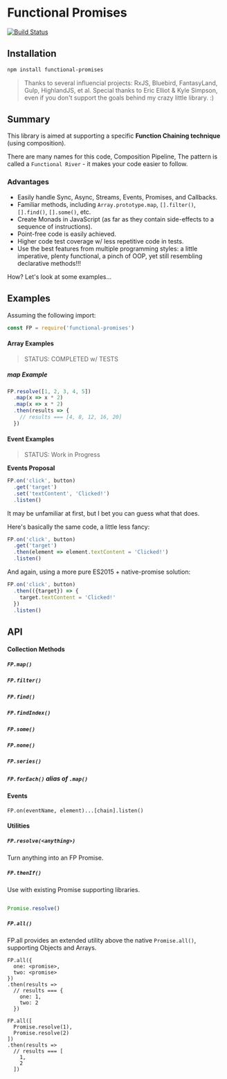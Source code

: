 # Functional Promises

[![Build Status](https://travis-ci.org/justsml/functional-promises.svg?branch=master)](https://travis-ci.org/justsml/functional-promises)



## Installation

```sh
npm install functional-promises
```

> Thanks to several influencial projects: RxJS, Bluebird, FantasyLand, Gulp, HighlandJS, et al.
> Special thanks to Eric Elliot & Kyle Simpson, even if you don't support the goals behind my crazy little library. :)

## Summary

This library is aimed at supporting a specific **Function Chaining technique** (using composition).

There are many names for this code, Composition Pipeline,
The pattern is called a `Functional River` - it makes your code easier to follow.

### Advantages

* Easily handle Sync, Async, Streams, Events, Promises, and Callbacks.
* Familiar methods, including `Array.prototype.map`, `[].filter()`, `[].find()`, `[].some()`, etc.
* Create Monads in JavaScript (as far as they contain side-effects to a sequence of instructions).
* Point-free code is easily achieved.
* Higher code test coverage w/ less repetitive code in tests.
* Use the best features from multiple programming styles: a little imperative, plenty functional, a pinch of OOP, yet still resembling declarative methods!!!

How? Let's look at some examples...


## Examples

Assuming the following import:

```js
const FP = require('functional-promises')
```

#### Array Examples

> STATUS: COMPLETED w/ TESTS

##### map Example

```js
FP.resolve([1, 2, 3, 4, 5])
  .map(x => x * 2)
  .map(x => x * 2)
  .then(results => {
    // results === [4, 8, 12, 16, 20]
  })
```

#### Event Examples

> STATUS: Work in Progress

**Events Proposal**

```js
FP.on('click', button)
  .get('target')
  .set('textContent', 'Clicked!')
  .listen()
```

It may be unfamiliar at first, but I bet you can guess what that does.

Here's basically the same code, a little less fancy:

```js
FP.on('click', button)
  .get('target')
  .then(element => element.textContent = 'Clicked!')
  .listen()
```

And again, using a more pure ES2015 + native-promise solution:

```js
FP.on('click', button)
  .then(({target}) => {
    target.textContent = 'Clicked!'
  })
  .listen()
```


## API

#### Collection Methods

##### `FP.map()`
##### `FP.filter()`
##### `FP.find()`
##### `FP.findIndex()`
##### `FP.some()`
##### `FP.none()`
##### `FP.series()`
##### `FP.forEach()` alias of `.map()`


#### Events

`FP.on(eventName, element)...[chain].listen()`

#### Utilities

##### `FP.resolve(<anything>)`

Turn anything into an FP Promise.

##### `FP.thenIf()`

Use with existing Promise supporting libraries.

```js

Promise.resolve()

```

##### `FP.all()`

FP.all provides an extended utility above the native `Promise.all()`, supporting Objects and Arrays.

```
FP.all({
  one: <promise>,
  two: <promise>
})
.then(results =>
  // results === {
    one: 1,
    two: 2
  })
```

```
FP.all([
  Promise.resolve(1),
  Promise.resolve(2)
])
.then(results =>
  // results === [
    1,
    2
  ])
```


